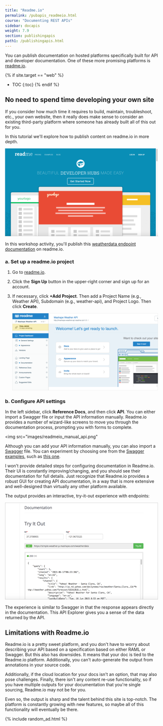 ```yaml
---
title: "Readme.io"
permalink: /pubapis_readmeio.html
course: "Documenting REST APIs"
sidebar: docapis
weight: 7.9
section: publishingapis
path1: /publishingapis.html
---
```


You can publish documentation on hosted platforms specifically built for API and developer documentation. One of these more promising platforms is [readme.io](http://readme.io).

{% if site.target == "web" %}
* TOC
{:toc}
{% endif %}

## No need to spend time developing your own site

If you consider how much time it requires to build, maintain, troubleshoot, etc., your own website, then it really does make sense to consider an existing third-party platform where someone has already built all of this out for you.

In this tutorial we'll explore how to publish content on readme.io in more depth.

<a href="http://readme.io"><img src="images/readmeio.png" alt="Readme.io" /></a>

In this workshop activity, you'll publish this [weatherdata endpoint documentation](https://www.mashape.com/fyhao/weather-13#weatherdata) on readme.io.

### a. Set up a readme.io project

1. Go to [readme.io](http://readme.io).
1. Click the **Sign Up** button in the upper-right corner and sign up for an account.
2. If necessary, click **+Add Project**. Then add a Project Name (e.g., Weather API), Subdomain (e.g., weather-api), and Project Logo. Then click **Create**.

	<img src="images/projectsettingsreadmeio.png" alt="Project Settings" />

### b. Configure API settings

In the left sidebar, click **Reference Docs**, and then click **API**. You can either import a Swagger file or input the API information manually. Readme.io provides a number of wizard-like screens to move you through the documentation process, prompting you with forms to complete.

<img src="images/readmeio_manual_api.png"

Although you can add your API information manually, you can also import a  [Swagger](http://idratherbewriting.com/learnapidoc/pubapis_swagger_intro.html) file. You can experiment by choosing one from the [Swagger examples](https://github.com/OAI/OpenAPI-Specification/tree/master/examples/v2.0/yaml), such as [this one](https://raw.githubusercontent.com/OAI/OpenAPI-Specification/master/examples/v2.0/json/petstore-expanded.json).

I won't provide detailed steps for configuring documentation in Readme.io. Their UI is constantly improving/changing, and you should see their documentation for full details. Just recognize that Readme.io provides a robust GUI for creating API documentation, in a way that is more extensive and well-designed than virtually any other platform available.

The output provides an interactive, try-it-out experience with endpoints:

<img src="images/readmeiotryitout.png" alt="Try it on readme.io" />

The experience is similar to Swagger in that the response appears directly in the documentation. This API Explorer gives you a sense of the data returned by the API.

## Limitations with Readme.io

Readme.io is a pretty sweet platform, and you don't have to worry about describing your API based on a specification based on either RAML or Swagger. But this also has downsides. It means that your doc is tied to the Readme.io platform. Additionally, you can't auto-generate the output from annotations in your source code.

Additionally, if the cloud location for your docs isn't an option, that may also pose challenges. Finally, there isn't any content re-use functionality, so if you have multiple outputs for your documentation that you're single sourcing, Readme.io may not be for you.

Even so, the output is sharp and the talent behind this site is top-notch. The platform is constantly growing with new features, so maybe all of this functionality will eventually be there.

{% include random_ad.html %}
